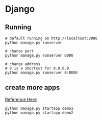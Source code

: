 # Django

## Running
```shell
# default running on http://localhost:8000
python manage.py runserver

# change port
python manage.py runserver 8080

# change address
# 0 is a shortcut for 0.0.0.0
python manage.py runserver 0:8080
```

## create more apps
[Reference Here](https://docs.djangoproject.com/en/3.2/intro/tutorial01/#creating-the-polls-app)
```shell
python manage.py startapp demo1
python manage.py startapp demo2
```

